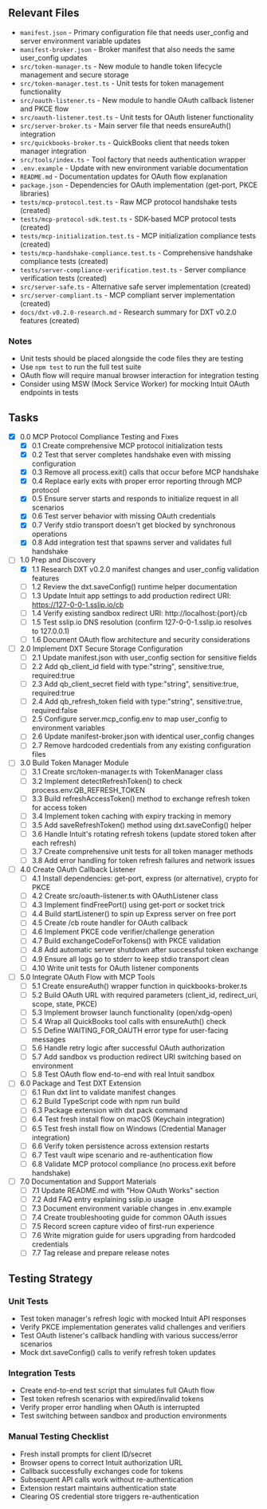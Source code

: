 ## Relevant Files

- `manifest.json` - Primary configuration file that needs user_config and server environment variable updates
- `manifest-broker.json` - Broker manifest that also needs the same user_config updates
- `src/token-manager.ts` - New module to handle token lifecycle management and secure storage
- `src/token-manager.test.ts` - Unit tests for token management functionality
- `src/oauth-listener.ts` - New module to handle OAuth callback listener and PKCE flow
- `src/oauth-listener.test.ts` - Unit tests for OAuth listener functionality
- `src/server-broker.ts` - Main server file that needs ensureAuth() integration
- `src/quickbooks-broker.ts` - QuickBooks client that needs token manager integration
- `src/tools/index.ts` - Tool factory that needs authentication wrapper
- `.env.example` - Update with new environment variable documentation
- `README.md` - Documentation updates for OAuth flow explanation
- `package.json` - Dependencies for OAuth implementation (get-port, PKCE libraries)
- `tests/mcp-protocol.test.ts` - Raw MCP protocol handshake tests (created)
- `tests/mcp-protocol-sdk.test.ts` - SDK-based MCP protocol tests (created)
- `tests/mcp-initialization.test.ts` - MCP initialization compliance tests (created)
- `tests/mcp-handshake-compliance.test.ts` - Comprehensive handshake compliance tests (created)
- `tests/server-compliance-verification.test.ts` - Server compliance verification tests (created)
- `src/server-safe.ts` - Alternative safe server implementation (created)
- `src/server-compliant.ts` - MCP compliant server implementation (created)
- `docs/dxt-v0.2.0-research.md` - Research summary for DXT v0.2.0 features (created)

### Notes

- Unit tests should be placed alongside the code files they are testing
- Use `npm test` to run the full test suite
- OAuth flow will require manual browser interaction for integration testing
- Consider using MSW (Mock Service Worker) for mocking Intuit OAuth endpoints in tests

## Tasks

- [x] 0.0 MCP Protocol Compliance Testing and Fixes
  - [x] 0.1 Create comprehensive MCP protocol initialization tests
  - [x] 0.2 Test that server completes handshake even with missing configuration
  - [x] 0.3 Remove all process.exit() calls that occur before MCP handshake
  - [x] 0.4 Replace early exits with proper error reporting through MCP protocol
  - [x] 0.5 Ensure server starts and responds to initialize request in all scenarios
  - [x] 0.6 Test server behavior with missing OAuth credentials
  - [x] 0.7 Verify stdio transport doesn't get blocked by synchronous operations
  - [x] 0.8 Add integration test that spawns server and validates full handshake

- [ ] 1.0 Prep and Discovery
  - [x] 1.1 Research DXT v0.2.0 manifest changes and user_config validation features
  - [ ] 1.2 Review the dxt.saveConfig() runtime helper documentation
  - [ ] 1.3 Update Intuit app settings to add production redirect URI: https://127-0-0-1.sslip.io/cb
  - [ ] 1.4 Verify existing sandbox redirect URI: http://localhost:{port}/cb
  - [ ] 1.5 Test sslip.io DNS resolution (confirm 127-0-0-1.sslip.io resolves to 127.0.0.1)
  - [ ] 1.6 Document OAuth flow architecture and security considerations

- [ ] 2.0 Implement DXT Secure Storage Configuration
  - [ ] 2.1 Update manifest.json with user_config section for sensitive fields
  - [ ] 2.2 Add qb_client_id field with type:"string", sensitive:true, required:true
  - [ ] 2.3 Add qb_client_secret field with type:"string", sensitive:true, required:true
  - [ ] 2.4 Add qb_refresh_token field with type:"string", sensitive:true, required:false
  - [ ] 2.5 Configure server.mcp_config.env to map user_config to environment variables
  - [ ] 2.6 Update manifest-broker.json with identical user_config changes
  - [ ] 2.7 Remove hardcoded credentials from any existing configuration files

- [ ] 3.0 Build Token Manager Module
  - [ ] 3.1 Create src/token-manager.ts with TokenManager class
  - [ ] 3.2 Implement detectRefreshToken() to check process.env.QB_REFRESH_TOKEN
  - [ ] 3.3 Build refreshAccessToken() method to exchange refresh token for access token
  - [ ] 3.4 Implement token caching with expiry tracking in memory
  - [ ] 3.5 Add saveRefreshToken() method using dxt.saveConfig() helper
  - [ ] 3.6 Handle Intuit's rotating refresh tokens (update stored token after each refresh)
  - [ ] 3.7 Create comprehensive unit tests for all token manager methods
  - [ ] 3.8 Add error handling for token refresh failures and network issues

- [ ] 4.0 Create OAuth Callback Listener
  - [ ] 4.1 Install dependencies: get-port, express (or alternative), crypto for PKCE
  - [ ] 4.2 Create src/oauth-listener.ts with OAuthListener class
  - [ ] 4.3 Implement findFreePort() using get-port or socket trick
  - [ ] 4.4 Build startListener() to spin up Express server on free port
  - [ ] 4.5 Create /cb route handler for OAuth callback
  - [ ] 4.6 Implement PKCE code verifier/challenge generation
  - [ ] 4.7 Build exchangeCodeForTokens() with PKCE validation
  - [ ] 4.8 Add automatic server shutdown after successful token exchange
  - [ ] 4.9 Ensure all logs go to stderr to keep stdio transport clean
  - [ ] 4.10 Write unit tests for OAuth listener components

- [ ] 5.0 Integrate OAuth Flow with MCP Tools
  - [ ] 5.1 Create ensureAuth() wrapper function in quickbooks-broker.ts
  - [ ] 5.2 Build OAuth URL with required parameters (client_id, redirect_uri, scope, state, PKCE)
  - [ ] 5.3 Implement browser launch functionality (open/xdg-open)
  - [ ] 5.4 Wrap all QuickBooks tool calls with ensureAuth() check
  - [ ] 5.5 Define WAITING_FOR_OAUTH error type for user-facing messages
  - [ ] 5.6 Handle retry logic after successful OAuth authorization
  - [ ] 5.7 Add sandbox vs production redirect URI switching based on environment
  - [ ] 5.8 Test OAuth flow end-to-end with real Intuit sandbox

- [ ] 6.0 Package and Test DXT Extension
  - [ ] 6.1 Run dxt lint to validate manifest changes
  - [ ] 6.2 Build TypeScript code with npm run build
  - [ ] 6.3 Package extension with dxt pack command
  - [ ] 6.4 Test fresh install flow on macOS (Keychain integration)
  - [ ] 6.5 Test fresh install flow on Windows (Credential Manager integration)
  - [ ] 6.6 Verify token persistence across extension restarts
  - [ ] 6.7 Test vault wipe scenario and re-authentication flow
  - [ ] 6.8 Validate MCP protocol compliance (no process.exit before handshake)

- [ ] 7.0 Documentation and Support Materials
  - [ ] 7.1 Update README.md with "How OAuth Works" section
  - [ ] 7.2 Add FAQ entry explaining sslip.io usage
  - [ ] 7.3 Document environment variable changes in .env.example
  - [ ] 7.4 Create troubleshooting guide for common OAuth issues
  - [ ] 7.5 Record screen capture video of first-run experience
  - [ ] 7.6 Write migration guide for users upgrading from hardcoded credentials
  - [ ] 7.7 Tag release and prepare release notes

## Testing Strategy

### Unit Tests
- Test token manager's refresh logic with mocked Intuit API responses
- Verify PKCE implementation generates valid challenges and verifiers
- Test OAuth listener's callback handling with various success/error scenarios
- Mock dxt.saveConfig() calls to verify refresh token updates

### Integration Tests
- Create end-to-end test script that simulates full OAuth flow
- Test token refresh scenarios with expired/invalid tokens
- Verify proper error handling when OAuth is interrupted
- Test switching between sandbox and production environments

### Manual Testing Checklist
- Fresh install prompts for client ID/secret
- Browser opens to correct Intuit authorization URL
- Callback successfully exchanges code for tokens
- Subsequent API calls work without re-authentication
- Extension restart maintains authentication state
- Clearing OS credential store triggers re-authentication